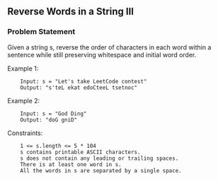 ## Reverse Words in a String III
### Problem Statement
Given a string s, reverse the order of characters in each word within a sentence while still preserving whitespace and initial word order.

 


Example 1:
```
    Input: s = "Let's take LeetCode contest"
    Output: "s'teL ekat edoCteeL tsetnoc"

```

Example 2:
```
    Input: s = "God Ding"
    Output: "doG gniD"
```

Constraints:
```
    1 <= s.length <= 5 * 104
    s contains printable ASCII characters.
    s does not contain any leading or trailing spaces.
    There is at least one word in s.
    All the words in s are separated by a single space.
```
